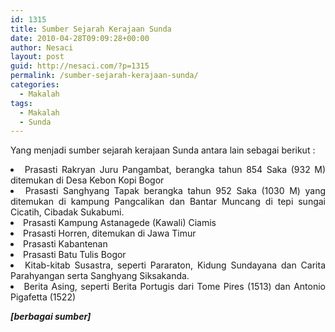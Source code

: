```yaml
---
id: 1315
title: Sumber Sejarah Kerajaan Sunda
date: 2010-04-28T09:09:28+00:00
author: Nesaci
layout: post
guid: http://nesaci.com/?p=1315
permalink: /sumber-sejarah-kerajaan-sunda/
categories:
  - Makalah
tags:
  - Makalah
  - Sunda
---
```

Yang menjadi sumber sejarah kerajaan Sunda antara lain sebagai berikut :

<li style="text-align: justify;">
  Prasasti Rakryan Juru Pangambat, berangka tahun 854 Saka (932 M) ditemukan di Desa Kebon Kopi Bogor
</li>
<li style="text-align: justify;">
  Prasasti Sanghyang Tapak berangka tahun 952 Saka (1030 M) yang ditemukan di kampung Pangcalikan dan Bantar Muncang di tepi sungai Cicatih, Cibadak Sukabumi.
</li>
<li style="text-align: justify;">
  Prasasti Kampung Astanagede (Kawali) Ciamis
</li>
<li style="text-align: justify;">
  Prasasti Horren, ditemukan di Jawa Timur
</li>
<li style="text-align: justify;">
  Prasasti Kabantenan
</li>
<li style="text-align: justify;">
  Prasasti Batu Tulis Bogor
</li>
<li style="text-align: justify;">
  Kitab-kitab Susastra, seperti Pararaton, Kidung Sundayana dan Carita Parahyangan serta Sanghyang Siksakanda.
</li>
<li style="text-align: justify;">
  Berita Asing, seperti Berita Portugis dari Tome Pires (1513) dan Antonio Pigafetta (1522)
</li>

**_[berbagai sumber]_**
